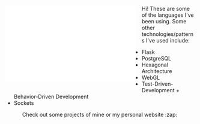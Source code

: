 
  
<img width="350vw" src="https://github.com/franco-giordano/github-stats/blob/master/generated/languages.svg" align="left" style="margin: 0 1em 1em 0"> Hi! These are some of the languages I've been using. Some other technologies/patterns I've used include:
- Flask
- PostgreSQL
- Hexagonal Architecture
- WebGL
- Test-Driven-Development + Behavior-Driven Development
- Sockets

<div align="center">
Check out some projects of mine or my personal website :zap:
</div>
